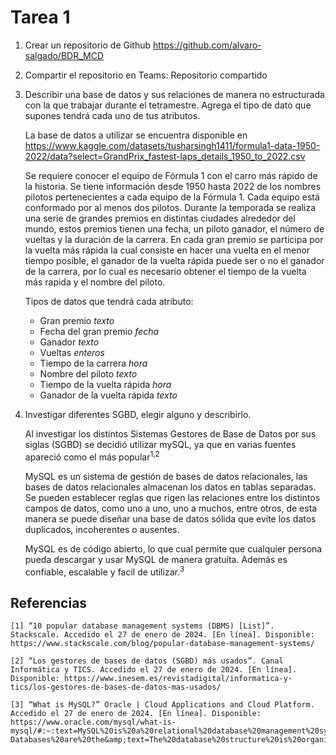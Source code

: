 # Tarea 1

1. Crear un repositorio de Github https://github.com/alvaro-salgado/BDR_MCD

2. Compartir el repositorio en Teams: Repositorio compartido 

3. Describir una base de datos y sus relaciones de manera no estructurada con la que trabajar durante el tetramestre. Agrega el tipo de dato que supones tendrá cada uno de tus atributos.

    La base de datos a utilizar se encuentra disponible en https://www.kaggle.com/datasets/tusharsingh1411/formula1-data-1950-2022/data?select=GrandPrix_fastest-laps_details_1950_to_2022.csv

    Se requiere conocer el equipo de Fórmula 1 con el carro más rápido de la historia. Se tiene información desde 1950 hasta 2022 de los nombres pilotos pertenecientes a cada equipo de la Fórmula 1. Cada equipo está conformado por al menos dos pilotos. Durante la temporada se realiza una serie de grandes premios en distintas ciudades alrededor del mundo, estos premios tienen una fecha, un piloto ganador, el número de vueltas y la duración de la carrera. En cada gran premio se participa por la vuelta más rápida la cual consiste en hacer una vuelta en el menor tiempo posible, el ganador de la vuelta rápida puede ser o no el ganador de la carrera, por lo cual es necesario obtener el tiempo de la vuelta más rapida y el nombre del piloto.

    Tipos de datos que tendrá cada atributo:
    
    + Gran premio *texto*
    + Fecha del gran premio *fecha*
    + Ganador *texto*
    + Vueltas *enteros*
    + Tiempo de la carrera *hora*
    + Nombre del piloto *texto*
    + Tiempo de la vuelta rápida *hora*
    + Ganador de la vuelta rápida *texto*



4. Investigar diferentes SGBD, elegir alguno y describirlo.

    Al investigar los distintos Sistemas Gestores de Base de Datos por sus siglas (SGBD) se decidió utilizar mySQL, ya que en varias fuentes apareció como el más popular<sup>1,2</sup> 

    MySQL es un sistema de gestión de bases de datos relacionales, las bases de datos relacionales almacenan los datos en tablas separadas. Se pueden establecer reglas que rigen las relaciones entre los distintos campos de datos, como uno a uno, uno a muchos, entre otros, de esta manera se puede diseñar una base de datos sólida que evite los datos duplicados, incoherentes o ausentes.

    MySQL es de código abierto, lo que cual permite que cualquier persona pueda descargar y usar MySQL de manera gratuita. Además es confiable, escalable y facil de utilizar.<sup>3</sup> 

    


## Referencias
    [1] “10 popular database management systems (DBMS) [List]”. Stackscale. Accedido el 27 de enero de 2024. [En línea]. Disponible: https://www.stackscale.com/blog/popular-database-management-systems/

    [2] “Los gestores de bases de datos (SGBD) más usados”. Canal Informática y TICS. Accedido el 27 de enero de 2024. [En línea]. Disponible: https://www.inesem.es/revistadigital/informatica-y-tics/los-gestores-de-bases-de-datos-mas-usados/

    [3] “What is MySQL?” Oracle | Cloud Applications and Cloud Platform. Accedido el 27 de enero de 2024. [En línea]. Disponible: https://www.oracle.com/mysql/what-is-mysql/#:~:text=MySQL%20is%20a%20relational%20database%20management%20system,-Databases%20are%20the&amp;text=The%20database%20structure%20is%20organized,offers%20a%20flexible%20programming%20environment.

